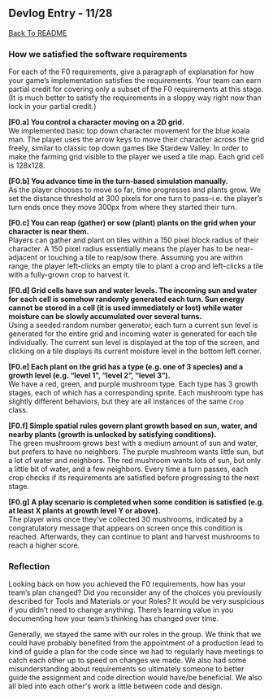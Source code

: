 ## Devlog Entry - 11/28

[Back To README](../README.md)

### How we satisfied the software requirements
For each of the F0 requirements, give a paragraph of explanation for how your game’s implementation satisfies the requirements.
Your team can earn partial credit for covering only a subset of the F0 requirements at this stage. (It is much better to satisfy the requirements in a sloppy way right now than lock in your partial credit.)

**[F0.a] You control a character moving on a 2D grid.**\
We implemented basic top down character movement for the blue koala man. The player uses the arrow keys to move their character across the grid freely, similar to classic top down games like Stardew Valley. In order to make the farming grid visible to the player we used a tile map. Each grid cell is 128x128.

**[F0.b] You advance time in the turn-based simulation manually.**\
As the player chooses to move so far, time progresses and plants grow. We set the distance threshold at 300 pixels for one turn to pass–i.e. the player’s turn ends once they move 300px from where they started their turn. 

**[F0.c] You can reap (gather) or sow (plant) plants on the grid when your character is near them.**\
Players can gather and plant on tiles within a 150 pixel block radius of their character. A 150 pixel radius essentially means the player has to be near-adjacent or touching a tile to reap/sow there. Assuming you are within range, the player left-clicks an empty tile to plant a crop and left-clicks a tile with a fully-grown crop to harvest it.

**[F0.d] Grid cells have sun and water levels. The incoming sun and water for each cell is somehow randomly generated each turn. Sun energy cannot be stored in a cell (it is used immediately or lost) while water moisture can be slowly accumulated over several turns.**\
Using a seeded random number generator, each turn a current sun level is generated for the entire grid and incoming water is generated for each tile individually. The current sun level is displayed at the top of the screen, and clicking on a tile displays its current moisture level in the bottom left corner.

**[F0.e] Each plant on the grid has a type (e.g. one of 3 species) and a growth level (e.g. “level 1”, “level 2”, “level 3”).**\
We have a red, green, and purple mushroom type. Each type has 3 growth stages, each of which has a corresponding  sprite. Each mushroom type has slightly different behaviors, but they are all instances of the same `Crop` class.

**[F0.f] Simple spatial rules govern plant growth based on sun, water, and nearby plants (growth is unlocked by satisfying conditions).**\
The green mushroom grows best with a medium amount of sun and water, but prefers to have no neighbors. The purple mushroom wants little sun, but a lot of water and neighbors. The red mushroom wants lots of sun, but only a little bit of water,  and a few neighbors. Every time a turn passes, each crop checks if its requirements are satisfied before progressing to the next stage.

**[F0.g] A play scenario is completed when some condition is satisfied (e.g. at least X plants at growth level Y or above).**\
The player wins once they’ve collected 30 mushrooms, indicated by a congratulatory message that appears on screen once this condition is reached. Afterwards, they can continue to plant and harvest mushrooms to reach a higher score.


### Reflection
Looking back on how you achieved the F0 requirements, how has your team’s plan changed? Did you reconsider any of the choices you previously described for Tools and Materials or your Roles? It would be very suspicious if you didn’t need to change anything. There’s learning value in you documenting how your team’s thinking has changed over time.

Generally, we stayed the same with our roles in the group. We think that we could have probably benefited from the appointment of a production lead to kind of guide a plan for the code since we had to regularly have meetings to catch each other up to speed on changes we made. We also had some misunderstanding about requirements so ultimately someone to better guide the assignment and code direction would have/be beneficial. We also all bled into each other's work a little between code and design.
